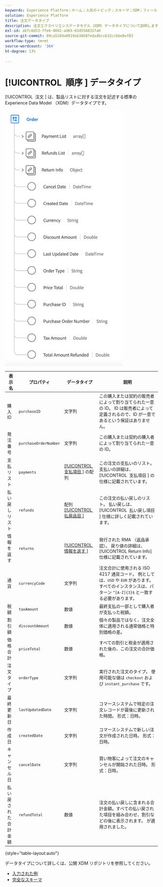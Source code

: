 ```yaml
---
keywords: Experience Platform；ホーム；人気のトピック；スキーマ；XDM；フィールド；スキーマ；スキーマ；順序；データタイプ；データタイプ；データタイプ；
solution: Experience Platform
title: 注文データタイプ
description: 注文エクスペリエンスデータモデル（XDM）データタイプについて説明します。
exl-id: abfc6d53-ffe6-4692-ad65-03d556831fa0
source-git-commit: 09ca510da0819ab38687edadbcc632ccbbe8ef83
workflow-type: tm+mt
source-wordcount: '364'
ht-degree: 13%

---
```


# [!UICONTROL &#x200B; 順序 &#x200B;] データタイプ

[!UICONTROL &#x200B; 注文 &#x200B;] は、製品リストに対する注文を記述する標準の Experience Data Model （XDM）データタイプです。

![[!UICONTROL Order] データタイプの図。](../images/data-types/order.png)

| 表示名 | プロパティ | データタイプ | 説明 |
|-------------------------|-------------------------|-----------|------------------------------------------------------------------------------------------------------------------|
| 購入 ID | `purchaseID` | 文字列 | この購入または契約の販売者によって割り当てられた一意の ID。 ID は販売者によって定義されるので、ID が一意であるという保証はありません。 |
| 発注番号 | `purchaseOrderNumber` | 文字列 | この購入または契約の購入者によって割り当てられた一意の ID。 |
| 支払リスト | `payments` | [[!UICONTROL &#x200B; 支払項目 &#x200B;]](./payment-item.md) の配列 | この注文の支払いのリスト。 支払いの詳細は、[!UICONTROL &#x200B; 支払項目 &#x200B;] の仕様に記載されています。 |
| 払い戻しリスト | `refunds` | 配列 [[!UICONTROL &#x200B; 払戻品目 &#x200B;]](./refund-item.md) | この注文の払い戻しのリスト。 払い戻しは、[!UICONTROL &#x200B; 払い戻し項目 &#x200B;] 仕様に詳しく記載されています。 |
| 情報を返す | `returns` | [[!UICONTROL &#x200B; 情報を返す &#x200B;]](./return.md) | 発行された RMA （返品承認）。 戻り値の詳細は、[!UICONTROL Return Info] 仕様に記載されています。 |
| 通貨 | `currencyCode` | 文字列 | 注文合計に使用される ISO 4217 通貨コード。 例としては、`USD` や `EUR` があります。 すべてのインスタンスは、パターン `^[A-Z]{3}$` と一致する必要があります。 |
| 税額 | `taxAmount` | 数値 | 最終支払の一部として購入者が支払った税額。 |
| 割引額 | `discountAmount` | 数値 | 個々の製品ではなく、注文全体に適用される通常価格と特別価格の差。 |
| 価格合計 | `priceTotal` | 数値 | すべての割引と税金が適用された後の、この注文の合計価格。 |
| 注文タイプ | `orderType` | 文字列 | 実行された注文のタイプ。 使用可能な値は `checkout` および `instant_purchase` です。 |
| 最終更新日 | `lastUpdatedDate` | 文字列 | コマースシステムで特定の注文レコードが最後に更新された時間。 形式：日時。 |
| 作成日 | `createdDate` | 文字列 | コマースシステムで新しい注文が作成された日時。 形式：日時。 |
| キャンセル日 | `cancelDate` | 文字列 | 買い物客によって注文のキャンセルが開始された日時。 形式：日時。 |
| 払い戻された合計金額 | `refundTotal` | 数値 | 注文の払い戻しに含まれる合計金額。すべての払い戻された項目を組み合わせ、割引などの後に表示されます。 が適用されました。 |

{style="table-layout:auto"}

データタイプについて詳しくは、公開 XDM リポジトリを参照してください。

* [ 入力された例 ](https://github.com/adobe/xdm/blob/master/components/datatypes/data/order.example.1.json)
* [ 完全なスキーマ ](https://github.com/adobe/xdm/blob/master/components/datatypes/data/order.schema.json)
